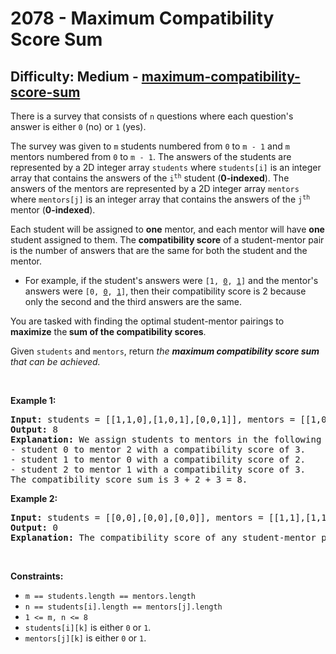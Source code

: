 <h1>2078 - Maximum Compatibility Score Sum</h1><h2>Difficulty: Medium - <a href="https://leetcode.com/problems/maximum-compatibility-score-sum/">maximum-compatibility-score-sum</a></h2><p>There is a survey that consists of <code>n</code> questions where each question&#39;s answer is either <code>0</code> (no) or <code>1</code> (yes).</p>

<p>The survey was given to <code>m</code> students numbered from <code>0</code> to <code>m - 1</code> and <code>m</code> mentors numbered from <code>0</code> to <code>m - 1</code>. The answers of the students are represented by a 2D integer array <code>students</code> where <code>students[i]</code> is an integer array that contains the answers of the <code>i<sup>th</sup></code> student (<strong>0-indexed</strong>). The answers of the mentors are represented by a 2D integer array <code>mentors</code> where <code>mentors[j]</code> is an integer array that contains the answers of the <code>j<sup>th</sup></code> mentor (<strong>0-indexed</strong>).</p>

<p>Each student will be assigned to <strong>one</strong> mentor, and each mentor will have <strong>one</strong> student assigned to them. The <strong>compatibility score</strong> of a student-mentor pair is the number of answers that are the same for both the student and the mentor.</p>

<ul>
	<li>For example, if the student&#39;s answers were <code>[1, <u>0</u>, <u>1</u>]</code> and the mentor&#39;s answers were <code>[0, <u>0</u>, <u>1</u>]</code>, then their compatibility score is 2 because only the second and the third answers are the same.</li>
</ul>

<p>You are tasked with finding the optimal student-mentor pairings to <strong>maximize</strong> the<strong> sum of the compatibility scores</strong>.</p>

<p>Given <code>students</code> and <code>mentors</code>, return <em>the <strong>maximum compatibility score sum</strong> that can be achieved.</em></p>

<p>&nbsp;</p>
<p><strong class="example">Example 1:</strong></p>

<pre>
<strong>Input:</strong> students = [[1,1,0],[1,0,1],[0,0,1]], mentors = [[1,0,0],[0,0,1],[1,1,0]]
<strong>Output:</strong> 8
<strong>Explanation:</strong>&nbsp;We assign students to mentors in the following way:
- student 0 to mentor 2 with a compatibility score of 3.
- student 1 to mentor 0 with a compatibility score of 2.
- student 2 to mentor 1 with a compatibility score of 3.
The compatibility score sum is 3 + 2 + 3 = 8.
</pre>

<p><strong class="example">Example 2:</strong></p>

<pre>
<strong>Input:</strong> students = [[0,0],[0,0],[0,0]], mentors = [[1,1],[1,1],[1,1]]
<strong>Output:</strong> 0
<strong>Explanation:</strong> The compatibility score of any student-mentor pair is 0.
</pre>

<p>&nbsp;</p>
<p><strong>Constraints:</strong></p>

<ul>
	<li><code>m == students.length == mentors.length</code></li>
	<li><code>n == students[i].length == mentors[j].length</code></li>
	<li><code>1 &lt;= m, n &lt;= 8</code></li>
	<li><code>students[i][k]</code> is either <code>0</code> or <code>1</code>.</li>
	<li><code>mentors[j][k]</code> is either <code>0</code> or <code>1</code>.</li>
</ul>

